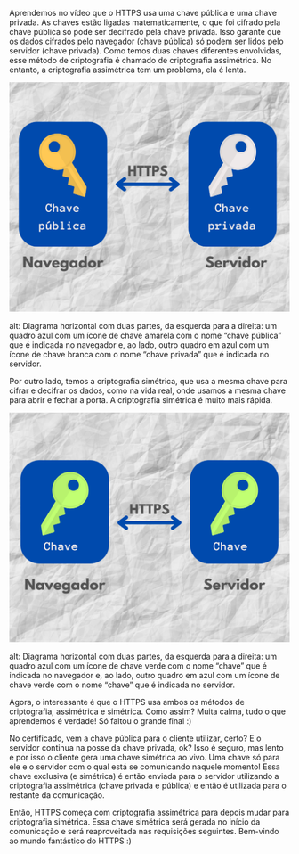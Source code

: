 Aprendemos no vídeo que o HTTPS usa uma chave pública e uma chave privada. As chaves estão ligadas matematicamente, o que foi cifrado pela chave pública só pode ser decifrado pela chave privada. Isso garante que os dados cifrados pelo navegador (chave pública) só podem ser lidos pelo servidor (chave privada). Como temos duas chaves diferentes envolvidas, esse método de criptografia é chamado de criptografia assimétrica. No entanto, a criptografia assimétrica tem um problema, ela é lenta.

![alt text](./images/image-1111.png)

alt: Diagrama horizontal com duas partes, da esquerda para a direita: um quadro azul com um ícone de chave amarela com o nome “chave pública” que é indicada no navegador e, ao lado, outro quadro em azul com um ícone de chave branca com o nome “chave privada” que é indicada no servidor.

Por outro lado, temos a criptografia simétrica, que usa a mesma chave para cifrar e decifrar os dados, como na vida real, onde usamos a mesma chave para abrir e fechar a porta. A criptografia simétrica é muito mais rápida.

![alt text](./images/image-2222.png)

alt: Diagrama horizontal com duas partes, da esquerda para a direita: um quadro azul com um ícone de chave verde com o nome “chave” que é indicada no navegador e, ao lado, outro quadro em azul com um ícone de chave verde com o nome “chave” que é indicada no servidor.

Agora, o interessante é que o HTTPS usa ambos os métodos de criptografia, assimétrica e simétrica. Como assim? Muita calma, tudo o que aprendemos é verdade! Só faltou o grande final :)

No certificado, vem a chave pública para o cliente utilizar, certo? E o servidor continua na posse da chave privada, ok? Isso é seguro, mas lento e por isso o cliente gera uma chave simétrica ao vivo. Uma chave só para ele e o servidor com o qual está se comunicando naquele momento! Essa chave exclusiva (e simétrica) é então enviada para o servidor utilizando a criptografia assimétrica (chave privada e pública) e então é utilizada para o restante da comunicação.

Então, HTTPS começa com criptografia assimétrica para depois mudar para criptografia simétrica. Essa chave simétrica será gerada no início da comunicação e será reaproveitada nas requisições seguintes. Bem-vindo ao mundo fantástico do HTTPS :)